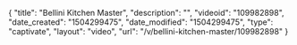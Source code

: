 {
    "title": "Bellini Kitchen Master",
    "description": "",
    "videoid": "109982898",
    "date_created": "1504299475",
    "date_modified": "1504299475",
    "type": "captivate",
    "layout": "video",
    "url": "\/v\/bellini-kitchen-master\/109982898"
}